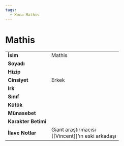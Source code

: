 ```yaml
---  
tags:
  - Koca Mathis  
---  
```

# Mathis   
|  |  |  
|---|---|  
| **İsim** | Mathis|  
| **Soyadı** | |  
| **Hizip** | |  
| **Cinsiyet** | Erkek|  
| **Irk** | |  
| **Sınıf** | |  
| **Kütük** | |  
| **Münasebet** | |  
| **Karakter Betimi** | |  
| **İlave Notlar** | Giant araştırmacısı<br>[[Vincent]]'ın eski arkadaşı|  
